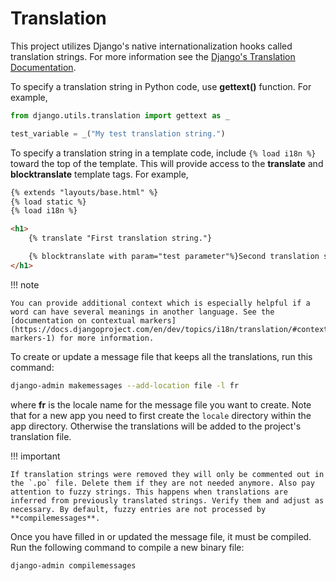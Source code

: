 # Translation

This project utilizes Django's native internationalization hooks called translation strings. For more information see the [Django's Translation Documentation](https://docs.djangoproject.com/en/4.0/topics/i18n/translation/).

To specify a translation string in Python code, use **gettext()** function. For example,

```python
from django.utils.translation import gettext as _

test_variable = _("My test translation string.")
```

To specify a translation string in a template code, include `{% load i18n %}` toward the top of the template. This will provide access to the **translate** and **blocktranslate** template tags. For example,

```html
{% extends "layouts/base.html" %}
{% load static %}
{% load i18n %}

<h1>
    {% translate "First translation string."}

    {% blocktranslate with param="test parameter"%}Second translation string with {{ param }}.{% endblocktranslate %}
</h1>
```

!!! note

    You can provide additional context which is especially helpful if a word can have several meanings in another language. See the [documentation on contextual markers](https://docs.djangoproject.com/en/dev/topics/i18n/translation/#contextual-markers-1) for more information.

To create or update a message file that keeps all the translations, run this command:

```sh
django-admin makemessages --add-location file -l fr
```

where **fr** is the locale name for the message file you want to create. Note that for a new app you need to first create the `locale` directory within the app directory. Otherwise the translations will be added to the project's translation file.

!!! important

    If translation strings were removed they will only be commented out in the `.po` file. Delete them if they are not needed anymore. Also pay attention to fuzzy strings. This happens when translations are inferred from previously translated strings. Verify them and adjust as necessary. By default, fuzzy entries are not processed by **compilemessages**.

Once you have filled in or updated the message file, it must be compiled. Run the following command to compile a new binary file:

```sh
django-admin compilemessages
```
